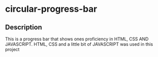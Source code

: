 # circular-progress-bar
## Description
This is a progress bar that shows ones proficiency in HTML, CSS AND JAVASCRIPT.
HTML, CSS and a little bit of JAVASCRIPT was used in this project
